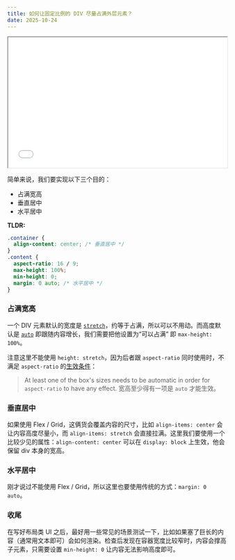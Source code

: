 ```yaml
---
title: 如何让固定比例的 DIV 尽量占满外层元素？
date: 2025-10-24
---
```


<iframe src="/i/center-div-keep-ratio.html" width="100%" height="300px"></iframe>

简单来说，我们要实现以下三个目的：

- 占满宽高
- 垂直居中
- 水平居中

**TLDR:**

```css
.container {
  align-content: center; /* 垂直居中 */
}
.content {
  aspect-ratio: 16 / 9;
  max-height: 100%;
  min-height: 0;
  margin: 0 auto; /* 水平居中 */
}
```

### 占满宽高

一个 DIV 元素默认的宽度是 [`stretch`](https://developer.mozilla.org/en-US/docs/Web/CSS/width#stretch)，约等于占满，所以可以不用动。而高度默认是 [`auto`](https://developer.mozilla.org/en-US/docs/Web/CSS/height#auto) 即跟随内容增长，我们需要把他设置为<q>可以占满</q> 即 `max-height: 100%`。

注意这里不能使用 `height: stretch`，因为后者跟 `aspect-ratio` 同时使用时，不满足 `aspect-ratio` 的[生效条件](https://developer.mozilla.org/en-US/docs/Web/CSS/aspect-ratio#auto_ratio:~:text=At%20least%20one%20of%20the%20box%27s%20sizes%20needs%20to%20be%20automatic)：

> At least one of the box's sizes needs to be automatic in order for `aspect-ratio` to have any effect.
> 宽高至少得有一项是 `auto` 才能生效。

### 垂直居中

如果使用 Flex / Grid，这俩货会覆盖内容的尺寸，比如 `align-items: center` 会让内容高度尽量小，而 `align-items: stretch` 会直接拉满。这里我们要使用一个比较少见的属性：`align-content: center` 可以在 `display: block` 上生效，他会保留 div 本身的宽高。

### 水平居中

刚才说过不能使用 Flex / Grid，所以这里也要使用传统的方式：`margin: 0 auto`。

### 收尾

在写好布局类 UI 之后，最好用一些常见的场景测试一下，比如如果塞了巨长的内容（通常用文本即可）会如何渲染。检查后发现在容器宽度比较窄时，内容会撑高子元素，只需要设置 `min-height: 0` 让内容无法影响高度即可。
